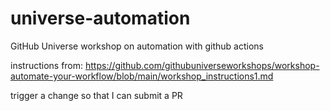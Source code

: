 # universe-automation
GitHub Universe workshop on automation with github actions

instructions from: https://github.com/githubuniverseworkshops/workshop-automate-your-workflow/blob/main/workshop_instructions1.md

trigger a change so that I can submit a PR
